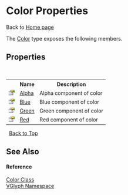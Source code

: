 # Color Properties
Back to <a href="Home.md">Home page</a> 

The <a href="T_VGlyph_Color.md">Color</a> type exposes the following members.


## Properties
&nbsp;<table><tr><th></th><th>Name</th><th>Description</th></tr><tr><td>![Public property](media/pubproperty.gif "Public property")</td><td><a href="P_VGlyph_Color_Alpha.md">Alpha</a></td><td>
Alpha component of color</td></tr><tr><td>![Public property](media/pubproperty.gif "Public property")</td><td><a href="P_VGlyph_Color_Blue.md">Blue</a></td><td>
Blue component of color</td></tr><tr><td>![Public property](media/pubproperty.gif "Public property")</td><td><a href="P_VGlyph_Color_Green.md">Green</a></td><td>
Green component of color</td></tr><tr><td>![Public property](media/pubproperty.gif "Public property")</td><td><a href="P_VGlyph_Color_Red.md">Red</a></td><td>
Red component of color</td></tr></table>&nbsp;
<a href="#color-properties">Back to Top</a>

## See Also


#### Reference
<a href="T_VGlyph_Color.md">Color Class</a><br /><a href="N_VGlyph.md">VGlyph Namespace</a><br />